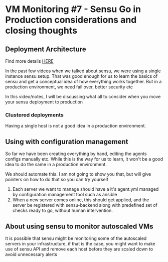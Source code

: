 # VM Monitoring #7 - Sensu Go in Production considerations and closing thoughts

## Deployment Architecture

Find more details [HERE](https://docs.sensu.io/sensu-go/latest/operations/deploy-sensu/deployment-architecture/)

In the past few videos when we talked about sensu, we were using a single instance sensu setup. That was good enough
for us to learn the basics of sensu and get a conceptual idea of how everything works together. But in a production environment,
we need fail over, better security etc

In this video/notes, I will be discussing what all to consider when you move your sensu deployment to production

### Clustered deployments

Having a single host is not a good idea in a production environment.  

## Using with configuration management

So far we have been creating everything by hand, editing the agents configs manually etc.
While this is the way for us to learn, it won't be a good idea to do the same in a production environment.

We should automate this.  I am not going to show you that, but will give pointers on how to do that so you
can try yourself

1. Each server we want to manage should have a it's agent.yml managed by configuration management tool such as ansible
2. When a new server comes online, this should get applied, and the server be registered with sensu-backend along with
predefined set of checks ready to go, without human intervention.


## About using sensu to monitor autoscaled VMs

It is possible that sensu might be monitoring some of the autoscaled servers in your infrastructure, if that is the case,
you might want to make use of sensu API and remove each host before they are scaled down to avoid unnecessary alerts

